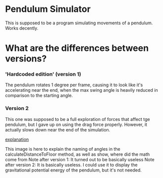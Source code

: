 # Pendulum Simulator

This is supposed to be a program simulating movements of a pendulum.
Works decently.

# What are the differences between versions?

### 'Hardcoded edition' (version 1) 
The pendulum rotates 1 degree per frame, causing it to look like it's accelerating near the end, when the max swing angle is heavily reduced in comparison to the starting angle.

### Version 2
This one was supposed to be a full exploration of forces that affect tge pendulum, but I gave up on using the drag force properly. However, it actually slows down near the end of the simulation.

[explanation](https://github.com/TacoConKvass/Pendulum-Sim/assets/128845692/3e912005-595d-452a-b8d4-1af9f8e8218c)

This image is here to explain the naming of angles in the calculateDistanceToFloor method, as well as show, where did the math come from
Note after version 1: It turned out to be basically useless
Note after version 2: It is basically useless. I could use it to display the gravitational potential energy of the pendulum, but it's not needed.
